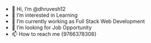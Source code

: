 - 👋 Hi, I’m @dhruvesh12
- 👀 I’m interested in Learning
- 🌱 I’m currently working as Full Stack Web Development
- 💞️ I’m looking for Job Opportunity
- 📫 How to reach me {9766378308}


